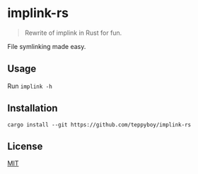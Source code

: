 # implink-rs

> Rewrite of implink in Rust for fun.

File symlinking made easy.

## Usage

Run `implink -h`

## Installation

```
cargo install --git https://github.com/teppyboy/implink-rs
```

## License

[MIT](./LICENSE)
